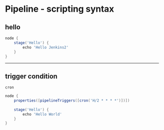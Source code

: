 # Pipeline - scripting syntax

## hello

```groovy
node {
    stage('Hello') {
        echo 'Hello Jenkins2'
    }
}
```

---

## trigger condition

`cron`

```groovy
node {
    properties([pipelineTriggers([cron('H/2 * * * *')])])
    
    stage('Hello') {
        echo 'Hello World'
    }
}
```

